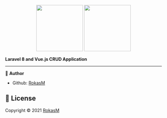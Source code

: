 <p align="center"><img src="https://upload.wikimedia.org/wikipedia/commons/thumb/9/95/Vue.js_Logo_2.svg/1200px-Vue.js_Logo_2.svg.png" width="150"> <img src="https://upload.wikimedia.org/wikipedia/commons/thumb/9/9a/Laravel.svg/1200px-Laravel.svg.png" width="150"</p>

**Laravel 8 and Vue.js CRUD Application**

-------------------------
👤 **Author**

- Github: [RokasM](https://github.com/gerulisss)


 📝 **License**
------------------------
Copyright © 2021 [RokasM](https://rokasm.lt)<br />

